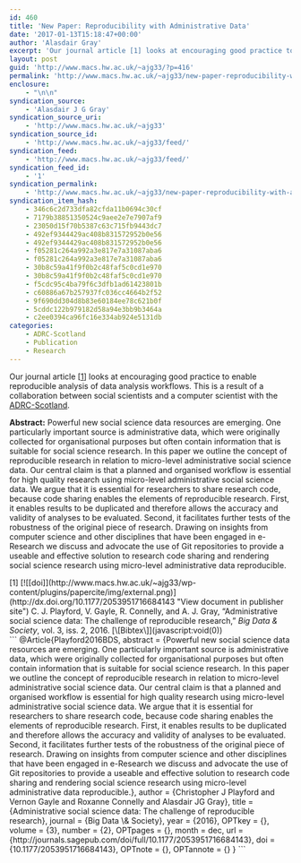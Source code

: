```yaml
---
id: 460
title: 'New Paper: Reproducibility with Administrative Data'
date: '2017-01-13T15:18:47+00:00'
author: 'Alasdair Gray'
excerpt: 'Our journal article [1] looks at encouraging good practice to enable reproducible analysis of data analysis workflows. This is a result of a collaboration between social scientists and a computer scientist with the ADRC-Scotland. Abstract:&nbsp;Powerful new social science data resources are emerging. One particularly important source is administrative data, which were originally collected for organisational [&hellip;]'
layout: post
guid: 'http://www.macs.hw.ac.uk/~ajg33/?p=416'
permalink: 'http://www.macs.hw.ac.uk/~ajg33/new-paper-reproducibility-with-administrative-data/'
enclosure:
    - "\n\n"
syndication_source:
    - 'Alasdair J G Gray'
syndication_source_uri:
    - 'http://www.macs.hw.ac.uk/~ajg33'
syndication_source_id:
    - 'http://www.macs.hw.ac.uk/~ajg33/feed/'
syndication_feed:
    - 'http://www.macs.hw.ac.uk/~ajg33/feed/'
syndication_feed_id:
    - '1'
syndication_permalink:
    - 'http://www.macs.hw.ac.uk/~ajg33/new-paper-reproducibility-with-administrative-data/'
syndication_item_hash:
    - 346c6c2d733dfa82cfda11b0694c30cf
    - 7179b38851350524c9aee2e7e7907af9
    - 23050d15f70b5387c63c715fb9443dc7
    - 492ef9344429ac408b831572952b0e56
    - 492ef9344429ac408b831572952b0e56
    - f05281c264a992a3e817e7a31087aba6
    - f05281c264a992a3e817e7a31087aba6
    - 30b8c59a41f9f0b2c48faf5c0cd1e970
    - 30b8c59a41f9f0b2c48faf5c0cd1e970
    - f5cdc95c4ba79f6c3dfb1ad61423801b
    - c60886a67b257937fc036cc4664b2f52
    - 9f690dd304d8b83e60184ee78c621b0f
    - 5cddc122b979182d58a94e3bb9b3464a
    - c2ee0394ca96fc16e334ab924e5131db
categories:
    - ADRC-Scotland
    - Publication
    - Research
---
```


Our journal article \[[1](http://www.macs.hw.ac.uk/~ajg33/new-paper-reproducibility-with-administrative-data/#paperkey_1)\] looks at encouraging good practice to enable reproducible analysis of data analysis workflows. This is a result of a collaboration between social scientists and a computer scientist with the [ADRC-Scotland](https://adrn.ac.uk/about/research-centre-scotland).

**Abstract:** Powerful new social science data resources are emerging. One particularly important source is administrative data, which were originally collected for organisational purposes but often contain information that is suitable for social science research. In this paper we outline the concept of reproducible research in relation to micro-level administrative social science data. Our central claim is that a planned and organised workflow is essential for high quality research using micro-level administrative social science data. We argue that it is essential for researchers to share research code, because code sharing enables the elements of reproducible research. First, it enables results to be duplicated and therefore allows the accuracy and validity of analyses to be evaluated. Second, it facilitates further tests of the robustness of the original piece of research. Drawing on insights from computer science and other disciplines that have been engaged in e-Research we discuss and advocate the use of Git repositories to provide a useable and effective solution to research code sharing and rendering social science research using micro-level administrative data reproducible.

<div class="papercite_entry" id="paperkey_1">[1] [![[doi]](http://www.macs.hw.ac.uk/~ajg33/wp-content/plugins/papercite/img/external.png)](http://dx.doi.org/10.1177/2053951716684143 "View document in publisher site") C. J. Playford, V. Gayle, R. Connelly, and A. J. Gray, “Administrative social science data: The challenge of reproducible research,” <span style="font-style: italic">Big Data &amp; Society</span>, vol. 3, iss. 2, 2016.   
[\[Bibtex\]](javascript:void(0))</div><div class="papercite_bibtex" id="papercite_1_block">```
@Article{Playford2016BDS,
abstract = {Powerful new social science data resources are emerging. One particularly important source is administrative data, which were originally collected for organisational purposes but often contain information that is suitable for social science research. In this paper we outline the concept of reproducible research in relation to micro-level administrative social science data. Our central claim is that a planned and organised workflow is essential for high quality research using micro-level administrative social science data. We argue that it is essential for researchers to share research code, because code sharing enables the elements of reproducible research. First, it enables results to be duplicated and therefore allows the accuracy and validity of analyses to be evaluated. Second, it facilitates further tests of the robustness of the original piece of research. Drawing on insights from computer science and other disciplines that have been engaged in e-Research we discuss and advocate the use of Git repositories to provide a useable and effective solution to research code sharing and rendering social science research using micro-level administrative data reproducible.},
author = {Christopher J Playford and Vernon Gayle and Roxanne Connelly and Alasdair JG Gray},
title = {Administrative social science data: The challenge of reproducible research},
journal = {Big Data \& Society},
year = {2016},
OPTkey = {},
volume = {3},
number = {2},
OPTpages = {},
month = dec,
url = {http://journals.sagepub.com/doi/full/10.1177/2053951716684143},
doi = {10.1177/2053951716684143},
OPTnote = {},
OPTannote = {}
}
```

</div>